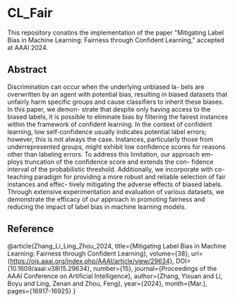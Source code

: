# CL_Fair
This repository conatins the implementation of the paper "Mitigating Label Bias in Machine Learning: Fairness through Confident Learning," accepted at AAAI 2024.

## Abstract
Discrimination can occur when the underlying unbiased la- bels are overwritten by an agent with potential bias, resulting in biased datasets that unfairly harm specific groups and cause classifiers to inherit these biases. In this paper, we demon- strate that despite only having access to the biased labels, it is possible to eliminate bias by filtering the fairest instances within the framework of confident learning. In the context of confident learning, low self-confidence usually indicates potential label errors; however, this is not always the case. Instances, particularly those from underrepresented groups, might exhibit low confidence scores for reasons other than labeling errors. To address this limitation, our approach em- ploys truncation of the confidence score and extends the con- fidence interval of the probabilistic threshold. Additionally, we incorporate with co-teaching paradigm for providing a more robust and reliable selection of fair instances and effec- tively mitigating the adverse effects of biased labels. Through extensive experimentation and evaluation of various datasets, we demonstrate the efficacy of our approach in promoting fairness and reducing the impact of label bias in machine learning models.

## Reference
@article{Zhang_Li_Ling_Zhou_2024, title={Mitigating Label Bias in Machine Learning: Fairness through Confident Learning}, 
        volume={38}, 
        url={https://ojs.aaai.org/index.php/AAAI/article/view/29634}, DOI={10.1609/aaai.v38i15.29634}, 
        number={15}, 
        journal={Proceedings of the AAAI Conference on Artificial Intelligence}, 
        author={Zhang, Yixuan and Li, Boyu and Ling, Zenan and Zhou, Feng}, 
        year={2024}, 
        month={Mar.}, 
        pages={16917-16925} }
